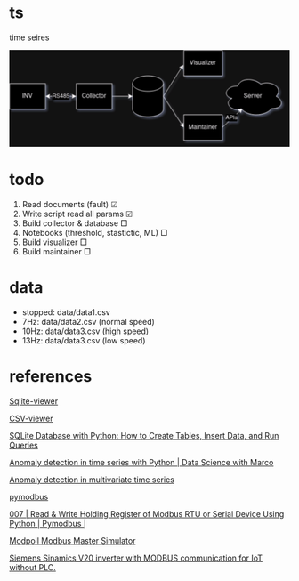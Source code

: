 # ts
time seires

![diagram](./assets/imgs/diagram.png)

# todo
1. Read documents (fault) ☑
2. Write script read all params ☑
3. Build collector & database □
4. Notebooks (threshold, stastictic, ML) □
5. Build visualizer □
6. Build maintainer □

# data
- stopped: data/data1.csv
- 7Hz: data/data2.csv (normal speed)
- 10Hz: data/data3.csv (high speed)
- 13Hz: data/data3.csv (low speed)

# references

[Sqlite-viewer](https://inloop.github.io/sqlite-viewer/)

[CSV-viewer](https://csv-viewer-online.github.io/)

[ SQLite Database with Python: How to Create Tables, Insert Data, and Run Queries ](https://www.youtube.com/watch?v=ZQAnkjfvZAw)

[ Anomaly detection in time series with Python | Data Science with Marco ](https://www.youtube.com/watch?v=qy41dXGbAxY)

[Anomaly detection in multivariate time series ](https://www.kaggle.com/code/drscarlat/anomaly-detection-in-multivariate-time-series)

[pymodbus](https://pymodbus.readthedocs.io/en/latest/source/readme.html)

[007 | Read & Write Holding Register of Modbus RTU or Serial Device Using Python | Pymodbus |](https://www.youtube.com/watch?v=pLecgMoB-dA)

[Modpoll Modbus Master Simulator ](https://www.modbusdriver.com/modpoll.html)

[ Siemens Sinamics V20 inverter with MODBUS communication for IoT without PLC. ](https://www.youtube.com/watch?v=pRJo0vXLvzU)
